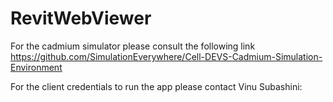 # RevitWebViewer

For the cadmium simulator please consult the following link
https://github.com/SimulationEverywhere/Cell-DEVS-Cadmium-Simulation-Environment

For the client credentials to run the app please contact Vinu Subashini:
